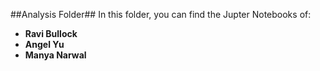 ##Analysis Folder##
In this folder, you can find the Jupter Notebooks of:
* **Ravi Bullock**
* **Angel Yu**
* **Manya Narwal**
